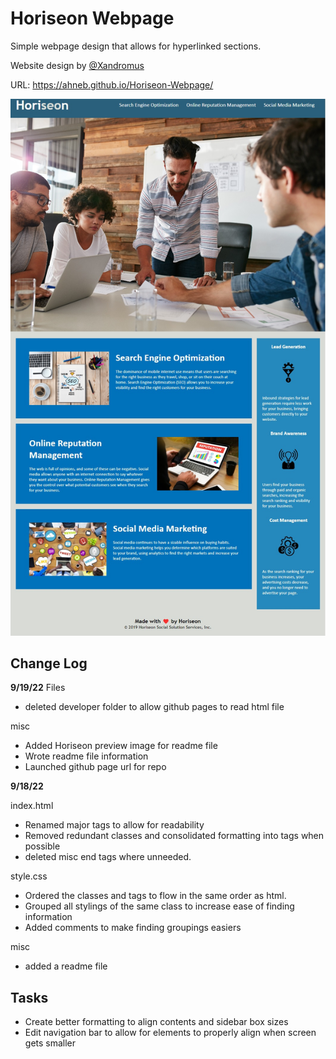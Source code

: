# Horiseon Webpage
Simple webpage design that allows for hyperlinked sections.

Website design by [@Xandromus](https://github.com/Xandromus)

URL: https://ahneb.github.io/Horiseon-Webpage/

![Horiseon Preview](assets/images/Horiseon%20Preview.jpg)


## **Change Log**

**9/19/22**
Files
- deleted developer folder to allow github pages to read html file

misc
- Added Horiseon preview image for readme file
- Wrote readme file information
- Launched github page url for repo

**9/18/22**

index.html
- Renamed major tags to allow for readability
- Removed redundant classes and consolidated formatting into tags when possible
- deleted misc end tags where unneeded.

style.css
- Ordered the classes and tags to flow in the same order as html.
- Grouped all stylings of the same class to increase ease of finding information
- Added comments to make finding groupings easiers

misc
- added a readme file

## Tasks
- Create better formatting to align contents and sidebar box sizes
- Edit navigation bar to allow for elements to properly align when screen gets smaller
